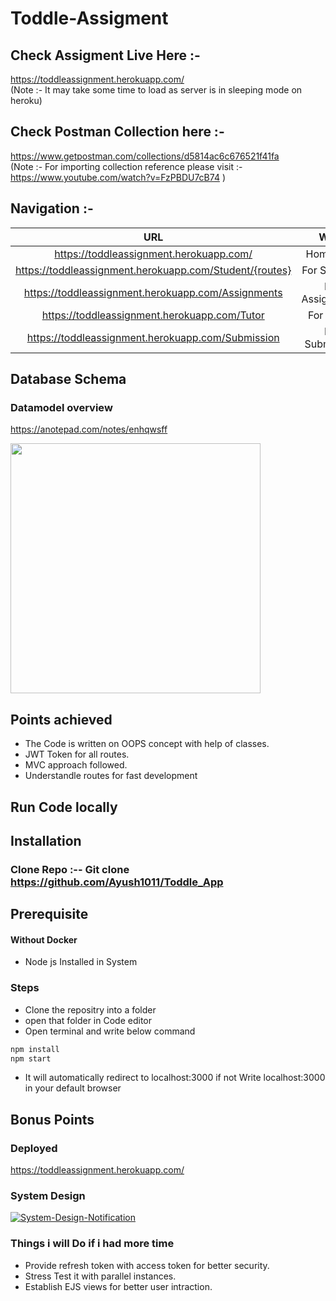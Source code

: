 # Toddle-Assigment


## Check Assigment Live Here :-  

<a href="https://toddleassignment.herokuapp.com/">https://toddleassignment.herokuapp.com/</a>  
(Note :- It may take some time to load as server is in sleeping mode on heroku)

## Check Postman Collection here :-  

<a href="https://www.getpostman.com/collections/d5814ac6c676521f41fa">https://www.getpostman.com/collections/d5814ac6c676521f41fa</a>  
(Note :- For importing collection reference please visit :- https://www.youtube.com/watch?v=FzPBDU7cB74 )

## Navigation :- 
| URL | Work |
| :---: | :---: | 
| https://toddleassignment.herokuapp.com/ | HomePage | 
| https://toddleassignment.herokuapp.com/Student/{routes} | For Students | 
| https://toddleassignment.herokuapp.com/Assignments | For Assignments | 
| https://toddleassignment.herokuapp.com/Tutor | For Tutors | 
| https://toddleassignment.herokuapp.com/Submission | For Submission | 

## Database Schema

### Datamodel overview
https://anotepad.com/notes/enhqwsff

<img src="https://firebasestorage.googleapis.com/v0/b/virtusa-58806.appspot.com/o/Teacher_Student_ER.jpg?alt=media&token=6f4798f5-658b-40b8-bd55-620170d834da" data- width="400" height="400" />

## Points achieved
* The Code is written on OOPS concept with help of classes.
* JWT Token for all routes.
* MVC approach followed.
* Understandle routes for fast development



## Run Code locally

## Installation 

### Clone Repo :-- Git clone https://github.com/Ayush1011/Toddle_App

## Prerequisite
#### Without Docker
* Node js Installed in System

### Steps 
* Clone the repositry into a folder
* open that folder in Code editor
* Open terminal and write below command
 ```bash
npm install
npm start
```
* It will automatically redirect to localhost:3000 if not Write localhost:3000 in your default browser

## Bonus Points

### Deployed
<a href="https://toddleassignment.herokuapp.com/">https://toddleassignment.herokuapp.com/</a>  

### System Design
<a href='https://postimg.cc/Z025pwVx' target='_blank'><img src='https://i.postimg.cc/Z025pwVx/System-Design-Notification.jpg' border='0' alt='System-Design-Notification' /></a>


### Things i will Do if i had more time 
* Provide refresh token with access token for better security.
* Stress Test it with parallel instances.
* Establish EJS views for better user intraction.
